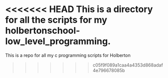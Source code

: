 <<<<<<< HEAD
This is a directory for all the scripts for my holbertonschool-low_level_programming.
=======
This is a repo for all my c programming scripts for Holberton
>>>>>>> c05f9f089a1caa4a4353d868adaf4e796678085b
